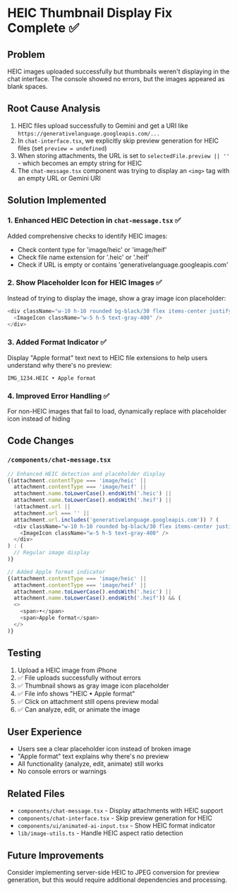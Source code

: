 # HEIC Thumbnail Display Fix Complete ✅

## Problem
HEIC images uploaded successfully but thumbnails weren't displaying in the chat interface. The console showed no errors, but the images appeared as blank spaces.

## Root Cause Analysis
1. HEIC files upload successfully to Gemini and get a URI like `https://generativelanguage.googleapis.com/...`
2. In `chat-interface.tsx`, we explicitly skip preview generation for HEIC files (set `preview = undefined`)
3. When storing attachments, the URL is set to `selectedFile.preview || ''` - which becomes an empty string for HEIC
4. The `chat-message.tsx` component was trying to display an `<img>` tag with an empty URL or Gemini URI

## Solution Implemented

### 1. **Enhanced HEIC Detection in `chat-message.tsx`** ✅
Added comprehensive checks to identify HEIC images:
- Check content type for 'image/heic' or 'image/heif'
- Check file name extension for '.heic' or '.heif'
- Check if URL is empty or contains 'generativelanguage.googleapis.com'

### 2. **Show Placeholder Icon for HEIC Images** ✅
Instead of trying to display the image, show a gray image icon placeholder:
```typescript
<div className="w-10 h-10 rounded bg-black/30 flex items-center justify-center flex-shrink-0">
  <ImageIcon className="w-5 h-5 text-gray-400" />
</div>
```

### 3. **Added Format Indicator** ✅
Display "Apple format" text next to HEIC file extensions to help users understand why there's no preview:
```
IMG_1234.HEIC • Apple format
```

### 4. **Improved Error Handling** ✅
For non-HEIC images that fail to load, dynamically replace with placeholder icon instead of hiding

## Code Changes

### `/components/chat-message.tsx`
```typescript
// Enhanced HEIC detection and placeholder display
{(attachment.contentType === 'image/heic' || 
  attachment.contentType === 'image/heif' ||
  attachment.name.toLowerCase().endsWith('.heic') ||
  attachment.name.toLowerCase().endsWith('.heif') ||
  !attachment.url || 
  attachment.url === '' ||
  attachment.url.includes('generativelanguage.googleapis.com')) ? (
  <div className="w-10 h-10 rounded bg-black/30 flex items-center justify-center flex-shrink-0">
    <ImageIcon className="w-5 h-5 text-gray-400" />
  </div>
) : (
  // Regular image display
)}

// Added Apple format indicator
{(attachment.contentType === 'image/heic' || 
  attachment.contentType === 'image/heif' ||
  attachment.name.toLowerCase().endsWith('.heic') ||
  attachment.name.toLowerCase().endsWith('.heif')) && (
  <>
    <span>•</span>
    <span>Apple format</span>
  </>
)}
```

## Testing
1. Upload a HEIC image from iPhone
2. ✅ File uploads successfully without errors
3. ✅ Thumbnail shows as gray image icon placeholder
4. ✅ File info shows "HEIC • Apple format"
5. ✅ Click on attachment still opens preview modal
6. ✅ Can analyze, edit, or animate the image

## User Experience
- Users see a clear placeholder icon instead of broken image
- "Apple format" text explains why there's no preview
- All functionality (analyze, edit, animate) still works
- No console errors or warnings

## Related Files
- `components/chat-message.tsx` - Display attachments with HEIC support
- `components/chat-interface.tsx` - Skip preview generation for HEIC
- `components/ui/animated-ai-input.tsx` - Show HEIC format indicator
- `lib/image-utils.ts` - Handle HEIC aspect ratio detection

## Future Improvements
Consider implementing server-side HEIC to JPEG conversion for preview generation, but this would require additional dependencies and processing.
